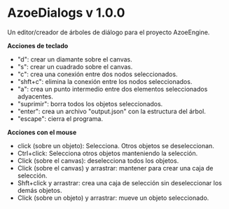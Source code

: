 # AzoeDialogs v 1.0.0
Un editor/creador de árboles de diálogo para el proyecto AzoeEngine.


**Acciones de teclado**
 - "d": crear un diamante sobre el canvas.
 - "s": crear un cuadrado sobre el canvas.
 - "c": crea una conexión entre dos nodos seleccionados. 
 - "shft+c": elimina la conexión entre los nodos seleccionados.
 - "a": crea un punto intermedio entre dos elementos seleccionados adyacentes.
 - "suprimir": borra todos los objetos seleccionados.
 - "enter": crea un archivo "output.json" con la estructura del árbol.
 - "escape": cierra el programa.

**Acciones con el mouse**

- click (sobre un objeto): Selecciona. Otros objetos se deseleccionan.
- Ctrl+click: Selecciona otros objetos manteniendo la selección.
- Click (sobre el canvas): deselecciona todos los objetos.
- Click (sobre el canvas) y arrastrar: mantener para crear una caja de selección.
- Shft+click y arrastrar: crea una caja de selección sin deseleccionar los demás objetos.
- Click (sobre un objeto) y arrastrar: mueve un objeto seleccionado.
